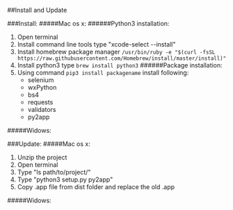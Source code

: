 ##Install and Update

###Install:
#####Mac os x:
######Python3 installation:
1. Open terminal 
2. Install command line tools type "xcode-select --install"
3. Install homebrew package manager ```/usr/bin/ruby -e "$(curl -fsSL https://raw.githubusercontent.com/Homebrew/install/master/install)"```
4. Install python3 type ```brew install python3```
######Package installation:
1. Using command ```pip3 install packagename``` install  following:
    - selenium
    - wxPython
    - bs4
    - requests
    - validators
    - py2app
    
#####Widows:

###Update:
#####Mac os x:
1. Unzip the project
2. Open terminal
3. Type "ls path/to/project/"
4. Type "python3 setup.py py2app"
5. Copy .app file from dist folder and replace the old .app

#####Widows: